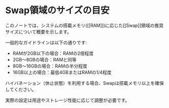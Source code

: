 # Swap領域のサイズの目安

このノートでは、システムの搭載メモリ([[RAM]])に応じた[[Swap]]領域の推奨サイズについて概要を示します。

一般的なガイドラインは以下の通りです:
- RAMが2GB以下の場合：RAMの2倍程度
- 2GB～8GBの場合：RAMと同等
- 8GB～16GBの場合：RAMの半分程度
- 16GB以上の場合：最低4GBまたはRAMの1/4程度

ハイバネーション（休止状態）を利用する場合、Swapは搭載メモリ以上を確保してください。

実際の設定は用途やストレージ性能に応じて調整が必要です。